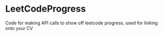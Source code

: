 # LeetCodeProgress
Code for making API calls to show off leetcode progress, used for linking onto your CV
